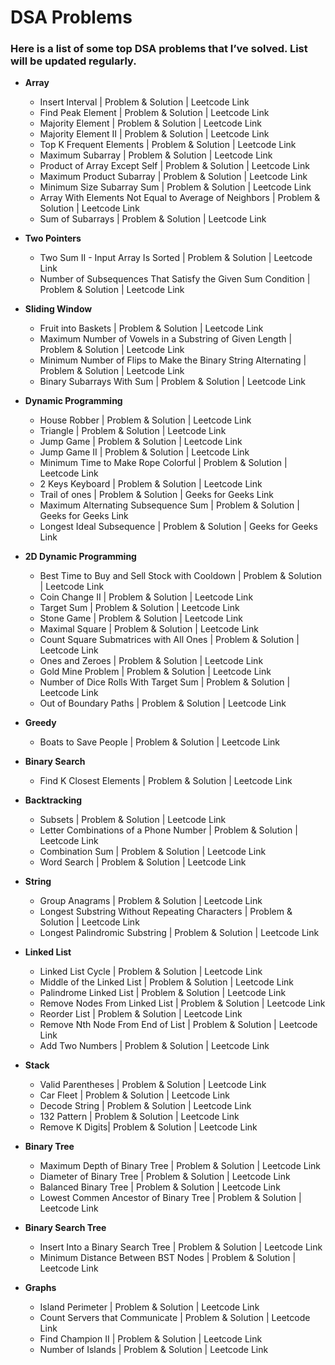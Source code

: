 # DSA Problems

### Here is a list of some top DSA problems that I’ve solved. List will be updated regularly.
- **Array**
  - Insert Interval | <a href="https://github.com/mmazinjameel/DSA-Problems/blob/main/Codes/Insert_Interval.ipynb" style="text-decoration:none;" target="_blank">  Problem & Solution</a> | <a href="https://leetcode.com/problems/insert-interval/description/" style="text-decoration:none;" target="_blank">Leetcode Link</a>
  - Find Peak Element | <a href="https://github.com/mmazinjameel/DSA-Problems/blob/main/Codes/Find_Peak_Element.ipynb" style="text-decoration:none;" target="_blank">  Problem & Solution</a> | <a href="https://leetcode.com/problems/find-peak-element/description/" style="text-decoration:none;" target="_blank">Leetcode Link</a>
  - Majority Element | <a href="https://github.com/mmazinjameel/DSA-Problems/blob/main/Codes/Majority_Element.ipynb" style="text-decoration:none;" target="_blank">  Problem & Solution</a> | <a href="https://leetcode.com/problems/majority-element/description/" style="text-decoration:none;" target="_blank">Leetcode Link</a>
  - Majority Element II | <a href="https://github.com/mmazinjameel/DSA-Problems/blob/main/Codes/Majority_Element_ii.ipynb" style="text-decoration:none;" target="_blank">  Problem & Solution</a> | <a href="https://leetcode.com/problems/majority-element-ii/description/" style="text-decoration:none;" target="_blank">Leetcode Link</a>
  - Top K Frequent Elements | <a href="https://github.com/mmazinjameel/DSA-Problems/blob/main/Codes/Top_K_Frequent_Elements.ipynb" style="text-decoration:none;" target="_blank">  Problem & Solution</a> | <a href="https://leetcode.com/problems/top-k-frequent-elements/description/" style="text-decoration:none;" target="_blank">Leetcode Link</a>
  - Maximum Subarray | <a href="https://github.com/mmazinjameel/DSA-Problems/blob/main/Codes/Maximum_Subarray.ipynb" style="text-decoration:none;" target="_blank">  Problem & Solution</a> | <a href="https://leetcode.com/problems/maximum-subarray/description/" style="text-decoration:none;" target="_blank">Leetcode Link</a>
  - Product of Array Except Self | <a href="https://github.com/mmazinjameel/DSA-Problems/blob/main/Codes/Product_of_array_except_itself.ipynb" style="text-decoration:none;" target="_blank">  Problem & Solution</a> | <a href="https://leetcode.com/problems/product-of-array-except-self/description/" style="text-decoration:none;" target="_blank">Leetcode Link</a>
  - Maximum Product Subarray | <a href="https://github.com/mmazinjameel/DSA-Problems/blob/main/Codes/Maximum_Product_Subarray.ipynb" style="text-decoration:none;" target="_blank">  Problem & Solution</a> | <a href="https://leetcode.com/problems/maximum-product-subarray/description/" style="text-decoration:none;" target="_blank">Leetcode Link</a>
  - Minimum Size Subarray Sum | <a href="https://github.com/mmazinjameel/DSA-Problems/blob/main/Codes/Minimum_Size_Subarray_Sum.ipynb" style="text-decoration:none;" target="_blank">  Problem & Solution</a> | <a href="https://leetcode.com/problems/minimum-size-subarray-sum/description/" style="text-decoration:none;" target="_blank">Leetcode Link</a>
  - Array With Elements Not Equal to Average of Neighbors | <a href="https://github.com/mmazinjameel/DSA-Problems/blob/main/Codes/Array_With_Elements_Not_Equal_to_Average_of_Neighbors.ipynb" style="text-decoration:none;" target="_blank">  Problem & Solution</a> | <a href="https://leetcode.com/problems/array-with-elements-not-equal-to-average-of-neighbors/description/" style="text-decoration:none;" target="_blank">Leetcode Link</a>
  - Sum of Subarrays | <a href="https://github.com/mmazinjameel/DSA-Problems/blob/main/Codes/Sum_of_Subarrays.ipynb" style="text-decoration:none;" target="_blank">  Problem & Solution</a> | <a href="https://www.geeksforgeeks.org/problems/sum-of-subarrays2229/1" style="text-decoration:none;" target="_blank">Leetcode Link</a>


- **Two Pointers**
  - Two Sum II - Input Array Is Sorted | <a href="https://github.com/mmazinjameel/DSA-Problems/blob/main/Codes/2Sum.ipynb" style="text-decoration:none;" target="_blank">  Problem & Solution</a> | <a href="https://leetcode.com/problems/two-sum-ii-input-array-is-sorted/description/" style="text-decoration:none;" target="_blank">Leetcode Link</a>
  - Number of Subsequences That Satisfy the Given Sum Condition | <a href="https://github.com/mmazinjameel/DSA-Problems/blob/main/Codes/Number_of_Subsequences_That_Satisfy_the_Given_Sum_Condition.ipynb" style="text-decoration:none;" target="_blank">  Problem & Solution</a> | <a href="https://leetcode.com/problems/number-of-subsequences-that-satisfy-the-given-sum-condition/description/" style="text-decoration:none;" target="_blank">Leetcode Link</a>


- **Sliding Window**
  - Fruit into Baskets | <a href="https://github.com/mmazinjameel/DSA-Problems/blob/main/Codes/Fruit_into_Basket.ipynb" style="text-decoration:none;" target="_blank">  Problem & Solution</a> | <a href="https://leetcode.com/problems/fruit-into-baskets/description/" style="text-decoration:none;" target="_blank">Leetcode Link</a>
  - Maximum Number of Vowels in a Substring of Given Length | <a href="https://github.com/mmazinjameel/DSA-Problems/blob/main/Codes/Maximum_Number_of_Vowels_in_a_Substring_of_Given_Length.ipynb" style="text-decoration:none;" target="_blank">  Problem & Solution</a> | <a href="https://leetcode.com/problems/maximum-number-of-vowels-in-a-substring-of-given-length/description/" style="text-decoration:none;" target="_blank">Leetcode Link</a>
  - Minimum Number of Flips to Make the Binary String Alternating | <a href="https://github.com/mmazinjameel/DSA-Problems/blob/main/Codes/Minimum_Number_of_Flips_to_Make_the_Binary_String_Alternating.ipynb" style="text-decoration:none;" target="_blank">  Problem & Solution</a> | <a href="https://leetcode.com/problems/minimum-number-of-flips-to-make-the-binary-string-alternating/description/" style="text-decoration:none;" target="_blank">Leetcode Link</a>
  - Binary Subarrays With Sum | <a href="https://github.com/mmazinjameel/DSA-Problems/blob/main/Codes/Binary_Subarrays_With_Sum.ipynb" style="text-decoration:none;" target="_blank">  Problem & Solution</a> | <a href="https://leetcode.com/problems/binary-subarrays-with-sum/description/" style="text-decoration:none;" target="_blank">Leetcode Link</a>
  

- **Dynamic Programming**
  - House Robber | <a href="https://github.com/mmazinjameel/DSA-Problems/blob/main/Codes/House_Robber.ipynb" style="text-decoration:none;" target="_blank">  Problem & Solution</a> | <a href="https://leetcode.com/problems/house-robber/description/" style="text-decoration:none;" target="_blank">Leetcode Link</a>
  - Triangle | <a href="https://github.com/mmazinjameel/DSA-Problems/blob/main/Codes/Triangle.ipynb" style="text-decoration:none;" target="_blank">  Problem & Solution</a> | <a href="https://leetcode.com/problems/triangle/description/" style="text-decoration:none;" target="_blank">Leetcode Link</a>
  - Jump Game | <a href="https://github.com/mmazinjameel/DSA-Problems/blob/main/Codes/Jump_Game.ipynb" style="text-decoration:none;" target="_blank">  Problem & Solution</a> | <a href="https://leetcode.com/problems/jump-game/description/" style="text-decoration:none;" target="_blank">Leetcode Link</a>
  - Jump Game II | <a href="https://github.com/mmazinjameel/DSA-Problems/blob/main/Codes/Jump_Game_II.ipynb" style="text-decoration:none;" target="_blank">  Problem & Solution</a> | <a href="https://leetcode.com/problems/jump-game-ii/description/" style="text-decoration:none;" target="_blank">Leetcode Link</a>
  - Minimum Time to Make Rope Colorful | <a href="https://github.com/mmazinjameel/DSA-Problems/blob/main/Codes/Minimum_Time_to_Make_Rope_Colorful.ipynb" style="text-decoration:none;" target="_blank">  Problem & Solution</a> | <a href="https://leetcode.com/problems/minimum-time-to-make-rope-colorful/description/" style="text-decoration:none;" target="_blank">Leetcode Link</a>
  - 2 Keys Keyboard | <a href="https://github.com/mmazinjameel/DSA-Problems/blob/main/Codes/2_Keys_Keyboard.ipynb" style="text-decoration:none;" target="_blank">  Problem & Solution</a> | <a href="https://leetcode.com/problems/2-keys-keyboard/description/" style="text-decoration:none;" target="_blank">Leetcode Link</a>
  - Trail of ones | <a href="https://github.com/mmazinjameel/DSA-Problems/blob/main/Codes/Trail_of_ones.ipynb" style="text-decoration:none;" target="_blank">  Problem & Solution</a> | <a href="https://www.geeksforgeeks.org/problems/trail-of-ones3242/1" style="text-decoration:none;" target="_blank">Geeks for Geeks Link</a>
  - Maximum Alternating Subsequence Sum | <a href="https://github.com/mmazinjameel/DSA-Problems/blob/main/Codes/Maximum_Alternating_Subsequence_Sum.ipynb" style="text-decoration:none;" target="_blank">  Problem & Solution</a> | <a href="https://leetcode.com/problems/maximum-alternating-subsequence-sum/description/" style="text-decoration:none;" target="_blank">Geeks for Geeks Link</a>
  - Longest Ideal Subsequence | <a href="https://github.com/mmazinjameel/DSA-Problems/blob/main/Codes/Longest_Ideal_Subsequence.ipynb" style="text-decoration:none;" target="_blank">  Problem & Solution</a> | <a href="https://leetcode.com/problems/longest-ideal-subsequence/description/" style="text-decoration:none;" target="_blank">Geeks for Geeks Link</a>


- **2D Dynamic Programming**
  - Best Time to Buy and Sell Stock with Cooldown | <a href="https://github.com/mmazinjameel/DSA-Problems/blob/main/Codes/best_time_stock_2D.ipynb" style="text-decoration:none;" target="_blank">  Problem & Solution</a> | <a href="https://leetcode.com/problems/best-time-to-buy-and-sell-stock-with-cooldown/description/" style="text-decoration:none;" target="_blank">Leetcode Link</a>
  - Coin Change II | <a href="https://github.com/mmazinjameel/DSA-Problems/blob/main/Codes/Coin_Change_II.ipynb" style="text-decoration:none;" target="_blank">  Problem & Solution</a> | <a href="https://leetcode.com/problems/coin-change-ii/description/" style="text-decoration:none;" target="_blank">Leetcode Link</a>
  - Target Sum | <a href="https://github.com/mmazinjameel/DSA-Problems/blob/main/Codes/Target_Sum.ipynb" style="text-decoration:none;" target="_blank">  Problem & Solution</a> | <a href="https://leetcode.com/problems/target-sum/submissions/1685661586/" style="text-decoration:none;" target="_blank">Leetcode Link</a>
  - Stone Game | <a href="https://github.com/mmazinjameel/DSA-Problems/blob/main/Codes/Stone_Game.ipynb" style="text-decoration:none;" target="_blank">  Problem & Solution</a> | <a href="https://leetcode.com/problems/stone-game/description/" style="text-decoration:none;" target="_blank">Leetcode Link</a>
  - Maximal Square | <a href="https://github.com/mmazinjameel/DSA-Problems/blob/main/Codes/Maximal_Square.ipynb" style="text-decoration:none;" target="_blank">  Problem & Solution</a> | <a href="https://leetcode.com/problems/maximal-square/description/" style="text-decoration:none;" target="_blank">Leetcode Link</a>
  - Count Square Submatrices with All Ones | <a href="https://github.com/mmazinjameel/DSA-Problems/blob/main/Codes/Count_Square_Submatrices_with_All_Ones.ipynb" style="text-decoration:none;" target="_blank">  Problem & Solution</a> | <a href="https://leetcode.com/problems/count-square-submatrices-with-all-ones/description/" style="text-decoration:none;" target="_blank">Leetcode Link</a>
  - Ones and Zeroes | <a href="https://github.com/mmazinjameel/DSA-Problems/blob/main/Codes/Ones_and_Zeroes.ipynb" style="text-decoration:none;" target="_blank">  Problem & Solution</a> | <a href="https://leetcode.com/submissions/detail/1691684466/" style="text-decoration:none;" target="_blank">Leetcode Link</a>
  - Gold Mine Problem | <a href="https://github.com/mmazinjameel/DSA-Problems/blob/main/Codes/Gold_Mine_Problem.ipynb" style="text-decoration:none;" target="_blank">  Problem & Solution</a> | <a href="https://www.geeksforgeeks.org/problems/gold-mine-problem2608/1" style="text-decoration:none;" target="_blank">Leetcode Link</a>
  - Number of Dice Rolls With Target Sum | <a href="https://github.com/mmazinjameel/DSA-Problems/blob/main/Codes/Number_of_Dice_Rolls_With_Target_Sum.ipynb" style="text-decoration:none;" target="_blank">  Problem & Solution</a> | <a href="https://leetcode.com/problems/number-of-dice-rolls-with-target-sum/description/" style="text-decoration:none;" target="_blank">Leetcode Link</a>
  - Out of Boundary Paths | <a href="https://github.com/mmazinjameel/DSA-Problems/blob/main/Codes/Out_of_Boundary_Paths.ipynb" style="text-decoration:none;" target="_blank">  Problem & Solution</a> | <a href="https://leetcode.com/problems/out-of-boundary-paths/description/" style="text-decoration:none;" target="_blank">Leetcode Link</a>


- **Greedy**
  - Boats to Save People | <a href="https://github.com/mmazinjameel/DSA-Problems/blob/main/Codes/Boats_to_Save_People.ipynb" style="text-decoration:none;" target="_blank">  Problem & Solution</a> | <a href="https://leetcode.com/problems/boats-to-save-people/description/" style="text-decoration:none;" target="_blank">Leetcode Link</a>


- **Binary Search**
  - Find K Closest Elements | <a href="https://github.com/mmazinjameel/DSA-Problems/blob/main/Codes/Find_K_Closest_Elements.ipynb" style="text-decoration:none;" target="_blank">  Problem & Solution</a> | <a href="https://leetcode.com/problems/find-k-closest-elements/description/" style="text-decoration:none;" target="_blank">Leetcode Link</a>

  
- **Backtracking**
  - Subsets | <a href="https://github.com/mmazinjameel/DSA-Problems/blob/main/Codes/Subsets.ipynb" style="text-decoration:none;" target="_blank">  Problem & Solution</a> | <a href="https://leetcode.com/problems/subsets/description/" style="text-decoration:none;" target="_blank">Leetcode Link</a>
  - Letter Combinations of a Phone Number | <a href="https://github.com/mmazinjameel/DSA-Problems/blob/main/Codes/Letter_Combinations_of_a_phone_number.ipynb" style="text-decoration:none;" target="_blank">  Problem & Solution</a> | <a href="https://leetcode.com/problems/letter-combinations-of-a-phone-number/description/" style="text-decoration:none;" target="_blank">Leetcode Link</a>
  - Combination Sum | <a href="https://github.com/mmazinjameel/DSA-Problems/blob/main/Codes/Combination_Sum.ipynb" style="text-decoration:none;" target="_blank">  Problem & Solution</a> | <a href="https://leetcode.com/problems/combination-sum/description/" style="text-decoration:none;" target="_blank">Leetcode Link</a>
  - Word Search | <a href="https://github.com/mmazinjameel/DSA-Problems/blob/main/Codes/Word_Search.ipynb" style="text-decoration:none;" target="_blank">  Problem & Solution</a> | <a href="https://leetcode.com/problems/word-search/description/" style="text-decoration:none;" target="_blank">Leetcode Link</a>


- **String**
  - Group Anagrams | <a href="https://github.com/mmazinjameel/DSA-Problems/blob/main/Codes/Group_Anagrams.ipynb" style="text-decoration:none;" target="_blank">  Problem & Solution</a> | <a href="https://leetcode.com/problems/group-anagrams/description/" style="text-decoration:none;" target="_blank">Leetcode Link</a>
  - Longest Substring Without Repeating Characters | <a href="https://github.com/mmazinjameel/DSA-Problems/blob/main/Codes/Longest_Substring.ipynb" style="text-decoration:none;" target="_blank">  Problem & Solution</a> | <a href="https://leetcode.com/problems/longest-substring-without-repeating-characters/description/" style="text-decoration:none;" target="_blank">Leetcode Link</a>
  - Longest Palindromic Substring | <a href="https://github.com/mmazinjameel/DSA-Problems/blob/main/Codes/Longest_Palindromic_Substring.ipynb" style="text-decoration:none;" target="_blank">  Problem & Solution</a> | <a href="https://leetcode.com/problems/longest-palindromic-substring/description/" style="text-decoration:none;" target="_blank">Leetcode Link</a>
  
  
- **Linked List**
  - Linked List Cycle | <a href="https://github.com/mmazinjameel/DSA-Problems/blob/main/Codes/Linked_List_Cycle.ipynb" style="text-decoration:none;" target="_blank">  Problem & Solution</a> | <a href="https://leetcode.com/problems/linked-list-cycle/description/" style="text-decoration:none;" target="_blank">Leetcode Link</a>
  - Middle of the Linked List | <a href="https://github.com/mmazinjameel/DSA-Problems/blob/main/Codes/Middle_Linked_List.ipynb" style="text-decoration:none;" target="_blank">  Problem & Solution</a> | <a href="https://leetcode.com/problems/middle-of-the-linked-list/description/" style="text-decoration:none;" target="_blank">Leetcode Link</a>
  - Palindrome Linked List | <a href="https://github.com/mmazinjameel/DSA-Problems/blob/main/Codes/Palindrome_Linked_List.ipynb" style="text-decoration:none;" target="_blank">  Problem & Solution</a> | <a href="https://leetcode.com/problems/palindrome-linked-list/description/" style="text-decoration:none;" target="_blank">Leetcode Link</a>
  - Remove Nodes From Linked List | <a href="https://github.com/mmazinjameel/DSA-Problems/blob/main/Codes/Remove_Nodes_From_Linked_List.ipynb" style="text-decoration:none;" target="_blank">  Problem & Solution</a> | <a href="https://leetcode.com/problems/remove-nodes-from-linked-list/description/" style="text-decoration:none;" target="_blank">Leetcode Link</a>
  - Reorder List | <a href="https://github.com/mmazinjameel/DSA-Problems/blob/main/Codes/Reorder_List.ipynb" style="text-decoration:none;" target="_blank">  Problem & Solution</a> | <a href="https://leetcode.com/problems/reorder-list/description/" style="text-decoration:none;" target="_blank">Leetcode Link</a>
  - Remove Nth Node From End of List | <a href="https://github.com/mmazinjameel/DSA-Problems/blob/main/Codes/Remove_Nth_Node_From_End_of_List.ipynb" style="text-decoration:none;" target="_blank">  Problem & Solution</a> | <a href="https://leetcode.com/problems/remove-nth-node-from-end-of-list/description/" style="text-decoration:none;" target="_blank">Leetcode Link</a>
  - Add Two Numbers | <a href="https://github.com/mmazinjameel/DSA-Problems/blob/main/Codes/Add_two_nos.ipynb" style="text-decoration:none;" target="_blank">  Problem & Solution</a> | <a href="https://leetcode.com/problems/add-two-numbers/description/" style="text-decoration:none;" target="_blank">Leetcode Link</a>


- **Stack**
  - Valid Parentheses | <a href="https://github.com/mmazinjameel/DSA-Problems/blob/main/Codes/Valid_parentheses.ipynb" style="text-decoration:none;" target="_blank">  Problem & Solution</a> | <a href="https://leetcode.com/problems/valid-parentheses/description/" style="text-decoration:none;" target="_blank">Leetcode Link</a>
  - Car Fleet | <a href="https://github.com/mmazinjameel/DSA-Problems/blob/main/Codes/Car_Fleet.ipynb" style="text-decoration:none;" target="_blank">  Problem & Solution</a> | <a href="https://leetcode.com/problems/car-fleet/description/" style="text-decoration:none;" target="_blank">Leetcode Link</a>
  - Decode String | <a href="https://github.com/mmazinjameel/DSA-Problems/blob/main/Codes/Decode_String.ipynb" style="text-decoration:none;" target="_blank">  Problem & Solution</a> | <a href="https://leetcode.com/problems/decode-string/" style="text-decoration:none;" target="_blank">Leetcode Link</a>
  - 132 Pattern | <a href="https://github.com/mmazinjameel/DSA-Problems/blob/main/Codes/132_pattern.ipynb" style="text-decoration:none;" target="_blank">  Problem & Solution</a> | <a href="https://leetcode.com/problems/132-pattern/description/" style="text-decoration:none;" target="_blank">Leetcode Link</a>
  - Remove K Digits| <a href="https://github.com/mmazinjameel/DSA-Problems/blob/main/Codes/Remove_K_Digits.ipynb" style="text-decoration:none;" target="_blank">  Problem & Solution</a> | <a href="https://leetcode.com/problems/remove-k-digits/" style="text-decoration:none;" target="_blank">Leetcode Link</a>


- **Binary Tree**
  - Maximum Depth of Binary Tree | <a href="https://github.com/mmazinjameel/DSA-Problems/blob/main/Codes/Maximum_Depth_of_binary_tree.ipynb" style="text-decoration:none;" target="_blank">  Problem & Solution</a> | <a href="https://leetcode.com/problems/maximum-depth-of-binary-tree/" style="text-decoration:none;" target="_blank">Leetcode Link</a>
  - Diameter of Binary Tree | <a href="https://github.com/mmazinjameel/DSA-Problems/blob/main/Codes/Diameter_of_Binary_Tree.ipynb" style="text-decoration:none;" target="_blank">  Problem & Solution</a> | <a href="https://leetcode.com/problems/diameter-of-binary-tree/" style="text-decoration:none;" target="_blank">Leetcode Link</a>
  - Balanced Binary Tree | <a href="https://github.com/mmazinjameel/DSA-Problems/blob/main/Codes/Balanced_Binary_Tree.ipynb" style="text-decoration:none;" target="_blank">  Problem & Solution</a> | <a href="https://leetcode.com/problems/balanced-binary-tree/description/" style="text-decoration:none;" target="_blank">Leetcode Link</a>
  - Lowest Commen Ancestor of Binary Tree | <a href="https://github.com/mmazinjameel/DSA-Problems/blob/main/Codes/LCA_BT.ipynb" style="text-decoration:none;" target="_blank">  Problem & Solution</a> | <a href="https://leetcode.com/problems/lowest-common-ancestor-of-a-binary-tree/description/" style="text-decoration:none;" target="_blank">Leetcode Link</a>


- **Binary Search Tree**
  - Insert Into a Binary Search Tree | <a href="https://github.com/mmazinjameel/DSA-Problems/blob/main/Codes/Insert_Into_a_Binary_Search_Tree.ipynb" style="text-decoration:none;" target="_blank">  Problem & Solution</a> | <a href="https://leetcode.com/problems/insert-into-a-binary-search-tree/description/" style="text-decoration:none;" target="_blank">Leetcode Link</a>
  - Minimum Distance Between BST Nodes | <a href="https://github.com/mmazinjameel/DSA-Problems/blob/main/Codes/Minimum_Distance_Between_BST_Nodes.ipynb" style="text-decoration:none;" target="_blank">  Problem & Solution</a> | <a href="https://leetcode.com/problems/minimum-distance-between-bst-nodes/description/" style="text-decoration:none;" target="_blank">Leetcode Link</a>


- **Graphs**
  - Island Perimeter | <a href="https://github.com/mmazinjameel/DSA-Problems/blob/main/Codes/island-perimeter.ipynb" style="text-decoration:none;" target="_blank">  Problem & Solution</a> | <a href="https://leetcode.com/problems/island-perimeter/description/" style="text-decoration:none;" target="_blank">Leetcode Link</a>
  - Count Servers that Communicate | <a href="https://github.com/mmazinjameel/DSA-Problems/blob/main/Codes/Count_Servers_that_Communicate.ipynb" style="text-decoration:none;" target="_blank">  Problem & Solution</a> | <a href="https://leetcode.com/problems/count-servers-that-communicate/description/" style="text-decoration:none;" target="_blank">Leetcode Link</a>
  - Find Champion II | <a href="https://github.com/mmazinjameel/DSA-Problems/blob/main/Codes/Find_Champion_II.ipynb" style="text-decoration:none;" target="_blank">  Problem & Solution</a> | <a href="https://leetcode.com/problems/find-champion-ii/description/" style="text-decoration:none;" target="_blank">Leetcode Link</a>
  - Number of Islands | <a href="https://github.com/mmazinjameel/DSA-Problems/blob/main/Codes/Number_of_Islands.ipynb" style="text-decoration:none;" target="_blank">  Problem & Solution</a> | <a href="https://leetcode.com/problems/number-of-islands/description/" style="text-decoration:none;" target="_blank">Leetcode Link</a>




